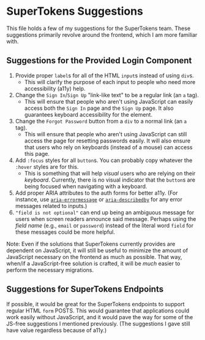# SuperTokens Suggestions

This file holds a few of my suggestions for the SuperTokens team. These suggestions primarily revolve around the frontend, which I am more familiar with.

## Suggestions for the Provided Login Component

1. Provide proper `label`s for all of the HTML `input`s instead of using `div`s.
   - This will clarify the purpose of each input to people who need more accessibility (a11y) help.
2. Change the `Sign In`/`Sign Up` "link-like text" to be a regular link (an `a` tag).
   - This will ensure that people who aren't using JavaScript can easily access both the `Sign In` page and the `Sign Up` page. It also guarantees keyboard accessibility for the element.
3. Change the `Forgot Password` button from a `div` to a normal link (an `a` tag).
   - This will ensure that people who aren't using JavaScript can still access the page for resetting passwords easily. It will also ensure that users who rely on keyboards (instead of a mouse) can access this page.
4. Add `:focus` styles for all `button`s. You can probably copy whatever the `:hover` styles are for this.
   - This is something that will help _visual_ users who are relying on their _keyboard_. Currently, there is no visual indicator that the `button`s are being focused when navigating with a keyboard.
5. Add proper ARIA attributes to the auth forms for better a11y. (For instance, use [`aria-errormessage`](https://developer.mozilla.org/en-US/docs/Web/Accessibility/ARIA/Attributes/aria-errormessage) or [`aria-describedby`](https://developer.mozilla.org/en-US/docs/Web/Accessibility/ARIA/Attributes/aria-describedby) for any error messages related to inputs.)
6. `"field is not optional"` can end up being an ambiguous message for users when screen readers announce said message. Perhaps using the _field name_ (e.g., `email` or `password`) instead of the literal word `field` for these messages could be more helpful.

Note: Even if the solutions that SuperTokens currently provides are dependent on JavaScript, it will still be useful to minimize the amount of JavaScript necessary on the frontend as much as possible. That way, when/if a JavaScript-free solution is crafted, it will be _much_ easier to perform the necessary migrations.

## Suggestions for SuperTokens Endpoints

If possible, it would be great for the SuperTokens endpoints to support regular HTML `form` POSTS. This would guarantee that applications could work easily without JavaScript, and it would pave the way for some of the JS-free suggestions I mentioned previously. (The suggestions I gave still have value regardless because of a11y.)
